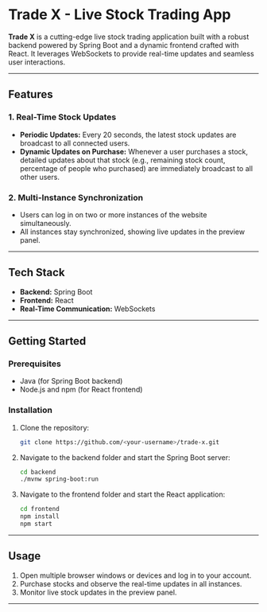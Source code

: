 # Trade X - Live Stock Trading App

**Trade X** is a cutting-edge live stock trading application built with a robust backend powered by Spring Boot and a dynamic frontend crafted with React. It leverages WebSockets to provide real-time updates and seamless user interactions.

---

## Features

### 1. Real-Time Stock Updates
- **Periodic Updates:** Every 20 seconds, the latest stock updates are broadcast to all connected users.
- **Dynamic Updates on Purchase:** Whenever a user purchases a stock, detailed updates about that stock (e.g., remaining stock count, percentage of people who purchased) are immediately broadcast to all other users.

### 2. Multi-Instance Synchronization
- Users can log in on two or more instances of the website simultaneously.
- All instances stay synchronized, showing live updates in the preview panel.

---

## Tech Stack

- **Backend:** Spring Boot
- **Frontend:** React
- **Real-Time Communication:** WebSockets

---

## Getting Started

### Prerequisites
- Java (for Spring Boot backend)
- Node.js and npm (for React frontend)

### Installation
1. Clone the repository:
   ```bash
   git clone https://github.com/<your-username>/trade-x.git
   ```
2. Navigate to the backend folder and start the Spring Boot server:
   ```bash
   cd backend
   ./mvnw spring-boot:run
   ```
3. Navigate to the frontend folder and start the React application:
   ```bash
   cd frontend
   npm install
   npm start
   ```

---

## Usage

1. Open multiple browser windows or devices and log in to your account.
2. Purchase stocks and observe the real-time updates in all instances.
3. Monitor live stock updates in the preview panel.

---



